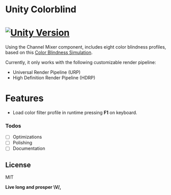 # Unity Colorblind
[![Unity Version](https://img.shields.io/badge/Unity-2019.4%20LTS-green.svg?logo=unity&style=for-the-badge&colorA=000000)](https://store.unity.com/download?ref=personal)
======

Using the Channel Mixer component, includes eight color blindness profiles, based on this [Color Blindness Simulation][color-matrix].

Currently, it only works with the following customizable render pipeline:
  - Universal Render Pipeline (URP)
  - High Definition Render Pipeline (HDRP) 

# Features

  - Load color filter profile in runtime pressing **F1** on keyboard.

### Todos

- [ ] Optimizations
- [ ] Polishing
- [ ] Documentation

License
----

MIT


**Live long and prosper \V/,**

[//]: # (References)

[color-matrix]: <https://web.archive.org/web/20081014161121/http:/www.colorjack.com/labs/colormatrix/>
